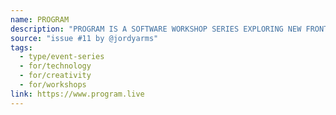 ```yaml
---
name: PROGRAM
description: "PROGRAM IS A SOFTWARE WORKSHOP SERIES EXPLORING NEW FRONTIERS OF CODE & CREATIVITY."
source: "issue #11 by @jordyarms"
tags:
  - type/event-series
  - for/technology
  - for/creativity
  - for/workshops
link: https://www.program.live
---
```


<!-- Community added from GitHub issue #11 -->
